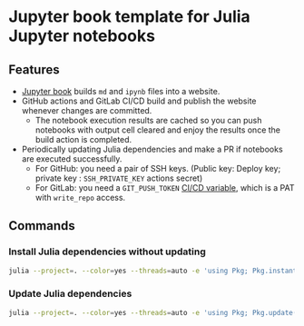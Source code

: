 # Jupyter book template for Julia Jupyter notebooks

## Features

- [Jupyter book](https://jupyterbook.org/index.html) builds `md` and `ipynb` files into a website.
- GitHub actions and GitLab CI/CD build and publish the website whenever changes are committed.
  - The notebook execution results are cached so you can push notebooks with output cell cleared and enjoy the results once the build action is completed.
- Periodically updating Julia dependencies and make a PR if notebooks are executed successfully.
  - For GitHub: you need a pair of SSH keys. (Public key: Deploy key; private key : `SSH_PRIVATE_KEY` actions secret)
  - For GitLab: you need a `GIT_PUSH_TOKEN` [CI/CD variable](https://docs.gitlab.com/ee/ci/variables/index.html), which is a PAT with `write_repo` access.

## Commands

### Install Julia dependencies without updating

```bash
julia --project=. --color=yes --threads=auto -e 'using Pkg; Pkg.instantiate()'
```

### Update Julia dependencies

```bash
julia --project=. --color=yes --threads=auto -e 'using Pkg; Pkg.update()'
```
